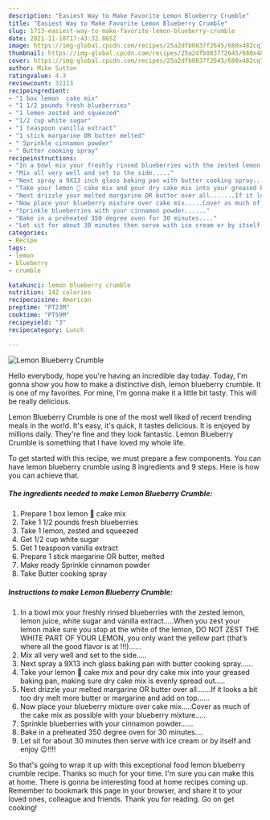 ```yaml
---
description: "Easiest Way to Make Favorite Lemon Blueberry Crumble"
title: "Easiest Way to Make Favorite Lemon Blueberry Crumble"
slug: 1713-easiest-way-to-make-favorite-lemon-blueberry-crumble
date: 2021-11-10T17:43:32.865Z
image: https://img-global.cpcdn.com/recipes/25a2dfb0837f2645/680x482cq70/lemon-blueberry-crumble-recipe-main-photo.jpg
thumbnail: https://img-global.cpcdn.com/recipes/25a2dfb0837f2645/680x482cq70/lemon-blueberry-crumble-recipe-main-photo.jpg
cover: https://img-global.cpcdn.com/recipes/25a2dfb0837f2645/680x482cq70/lemon-blueberry-crumble-recipe-main-photo.jpg
author: Mike Sutton
ratingvalue: 4.3
reviewcount: 32113
recipeingredient:
- "1 box lemon  cake mix"
- "1 1/2 pounds fresh blueberries"
- "1 lemon zested and squeezed"
- "1/2 cup white sugar"
- "1 teaspoon vanilla extract"
- "1 stick margarine OR butter melted"
- " Sprinkle cinnamon powder"
- " Butter cooking spray"
recipeinstructions:
- "In a bowl mix your freshly rinsed blueberries with the zested lemon, lemon juice, white sugar and vanilla extract.....When you zest your lemon make sure you stop at the white of the lemon, DO NOT ZEST THE WHITE PART OF YOUR LEMON, you only want the yellow part (that’s where all the good flavor is at !!!)......"
- "Mix all very well and set to the side....."
- "Next spray a 9X13 inch glass baking pan with butter cooking spray......"
- "Take your lemon 🍋 cake mix and pour dry cake mix into your greased baking pan, making sure dry cake mix is evenly spread out....."
- "Next drizzle your melted margarine OR butter over all.......If it looks a bit too dry melt more butter or margarine and add on top......"
- "Now place your blueberry mixture over cake mix.....Cover as much of the cake mix as possible with your blueberry mixture....."
- "Sprinkle blueberries with your cinnamon powder......"
- "Bake in a preheated 350 degree oven for 30 minutes...."
- "Let sit for about 30 minutes then serve with ice cream or by itself and enjoy 😉!!!!"
categories:
- Recipe
tags:
- lemon
- blueberry
- crumble

katakunci: lemon blueberry crumble 
nutrition: 142 calories
recipecuisine: American
preptime: "PT23M"
cooktime: "PT59M"
recipeyield: "3"
recipecategory: Lunch

---
```



![Lemon Blueberry Crumble](https://img-global.cpcdn.com/recipes/25a2dfb0837f2645/680x482cq70/lemon-blueberry-crumble-recipe-main-photo.jpg)

Hello everybody, hope you're having an incredible day today. Today, I'm gonna show you how to make a distinctive dish, lemon blueberry crumble. It is one of my favorites. For mine, I'm gonna make it a little bit tasty. This will be really delicious.



Lemon Blueberry Crumble is one of the most well liked of recent trending meals in the world. It's easy, it's quick, it tastes delicious. It is enjoyed by millions daily. They're fine and they look fantastic. Lemon Blueberry Crumble is something that I have loved my whole life.


To get started with this recipe, we must prepare a few components. You can have lemon blueberry crumble using 8 ingredients and 9 steps. Here is how you can achieve that.

<!--inarticleads1-->

##### The ingredients needed to make Lemon Blueberry Crumble:

1. Prepare 1 box lemon 🍋 cake mix
1. Take 1 1/2 pounds fresh blueberries
1. Take 1 lemon, zested and squeezed
1. Get 1/2 cup white sugar
1. Get 1 teaspoon vanilla extract
1. Prepare 1 stick margarine OR butter, melted
1. Make ready  Sprinkle cinnamon powder
1. Take  Butter cooking spray




<!--inarticleads2-->

##### Instructions to make Lemon Blueberry Crumble:

1. In a bowl mix your freshly rinsed blueberries with the zested lemon, lemon juice, white sugar and vanilla extract.....When you zest your lemon make sure you stop at the white of the lemon, DO NOT ZEST THE WHITE PART OF YOUR LEMON, you only want the yellow part (that’s where all the good flavor is at !!!)......
1. Mix all very well and set to the side.....
1. Next spray a 9X13 inch glass baking pan with butter cooking spray......
1. Take your lemon 🍋 cake mix and pour dry cake mix into your greased baking pan, making sure dry cake mix is evenly spread out.....
1. Next drizzle your melted margarine OR butter over all.......If it looks a bit too dry melt more butter or margarine and add on top......
1. Now place your blueberry mixture over cake mix.....Cover as much of the cake mix as possible with your blueberry mixture.....
1. Sprinkle blueberries with your cinnamon powder......
1. Bake in a preheated 350 degree oven for 30 minutes....
1. Let sit for about 30 minutes then serve with ice cream or by itself and enjoy 😉!!!!




So that's going to wrap it up with this exceptional food lemon blueberry crumble recipe. Thanks so much for your time. I'm sure you can make this at home. There is gonna be interesting food at home recipes coming up. Remember to bookmark this page in your browser, and share it to your loved ones, colleague and friends. Thank you for reading. Go on get cooking!
